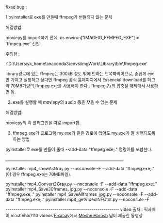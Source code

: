 fixed bug : 

1.pyinstaller로 exe를 만들때 ffmpeg가 번들되지 않는 문제

해결방법 : 

moviepy를 import하기 전에, os.environ["IMAGEIO_FFMPEG_EXE"] = 'ffmpeg.exe' 선언

주의점 : 

r'D:\Users\yk_home\anaconda3\envs\imgWork\Library\bin\ffmpeg.exe'

library경로에 있는 ffmpeg는 300kB 정도 밖에 안하는 반쪽짜리이므로, 손쉽게 exe만 가지고 실행하고 싶다면
ffmpeg 공식 홈페이지에서 Essencial download를 하고 약 70MB가량의 ffmpeg.exe를 사용해야 한다..
ffmpeg.7z의 압축을 해제해서 사용하면 됨.

2. exe를 실행할 때 moviepy의 audio 등을 찾을 수 없는 문제

해결방법:

moviepy의 각 플러그인을 따로 import함.

3. ffmpeg.exe가 프로그램 my.exe와 같은 경로에 없어도 my.exe가 잘 실행되도록 하는 방법

pyinstaller로 exe를 만들어 줄때 --add-data "ffmpeg.exe;." 명령어를 포함한다.

*_____________________________________________________________*

pyinstaller mp4_showAsGray.py --noconsole -F --add-data "ffmpeg.exe;."
(이 경우 ffmpeg.exe는 70MB파일).

pyinstaller mp4_Convert2Gray.py --noconsole -F --add-data "ffmpeg.exe;."
pyinstaller mp4_Save30frames_jpg.py --noconsole -F --add-data "ffmpeg.exe;."
pyinstaller mp4_SaveAllframes_jpg.py --noconsole -F --add-data "ffmpeg.exe;."
pyinstaller mp4_getVideoINFOtxt.py --noconsole -F


*----------------------------------------------------------*
video 출처 :
픽사베이 moshehar/110 videos
<a href="https://pixabay.com/ko/?utm_source=link-attribution&amp;utm_medium=referral&amp;utm_campaign=image&amp;utm_content=15305">Pixabay</a>에서 <a href="https://pixabay.com/ko/users/moshehar-7046690/?utm_source=link-attribution&amp;utm_medium=referral&amp;utm_campaign=image&amp;utm_content=62487">Moshe Harosh</a> 님이 제공한 동영상


